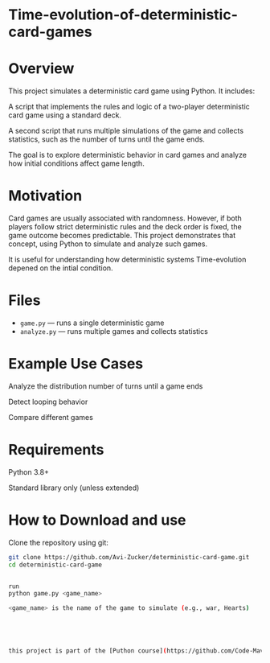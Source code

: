 # Time-evolution-of-deterministic-card-games

# Overview
This project simulates a deterministic card game using Python. It includes:

A script that implements the rules and logic of a two-player deterministic card game using a standard deck.

A second script that runs multiple simulations of the game and collects statistics, such as the number of turns until the game ends.

The goal is to explore deterministic behavior in card games and analyze how initial conditions affect game length.

# Motivation
Card games are usually associated with randomness. However, if both players follow strict deterministic rules and the deck order is fixed, the game outcome becomes predictable. This project demonstrates that concept, using Python to simulate and analyze such games.

It is useful for understanding how deterministic systems Time-evolution depened on the intial condition.

# Files
- `game.py` — runs a single deterministic game
- `analyze.py` — runs multiple games and collects statistics

# Example Use Cases
Analyze the distribution number of turns until a game ends

Detect looping behavior

Compare different games

# Requirements
Python 3.8+

Standard library only (unless extended)

# How to Download and use
Clone the repository using git:

```bash
git clone https://github.com/Avi-Zucker/deterministic-card-game.git
cd deterministic-card-game


run
python game.py <game_name>

<game_name> is the name of the game to simulate (e.g., war, Hearts)





this project is part of the [Puthon course](https://github.com/Code-Maven/wis-python-course-2025-03?tab=readme-ov-file) by [Gábor Szabó](https://github.com/szabgab)
